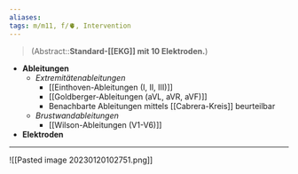 ```yaml
---
aliases: 
tags: m/m11, f/🫀, Intervention
---
```

> (Abstract::**Standard-[[EKG]] mit 10 Elektroden.**)
- **Ableitungen**
	- *Extremitätenableitungen*
		- [[Einthoven-Ableitungen (I, II, III)]]
		- [[Goldberger-Ableitungen (aVL, aVR, aVF)]]
		- Benachbarte Ableitungen mittels [[Cabrera-Kreis]] beurteilbar
	- *Brustwandableitungen*
		- [[Wilson-Ableitungen (V1-V6)]]
- **Elektroden**
---
![[Pasted image 20230120102751.png]]